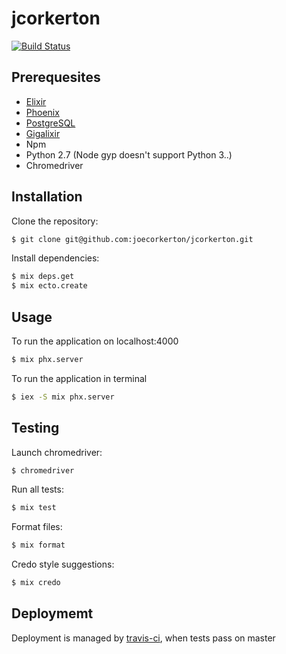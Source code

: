 # jcorkerton

[![Build Status](https://travis-ci.org/joecorkerton/jcorkerton.svg?branch=master)](https://travis-ci.org/joecorkerton/jcorkerton)

## Prerequesites

* [Elixir]
* [Phoenix]
* [PostgreSQL]
* [Gigalixir]
* Npm
* Python 2.7 (Node gyp doesn't support Python 3..)
* Chromedriver

## Installation

Clone the repository:

```sh
$ git clone git@github.com:joecorkerton/jcorkerton.git
```

Install dependencies:

```sh
$ mix deps.get
$ mix ecto.create
```

## Usage

To run the application on localhost:4000

```sh
$ mix phx.server
```

To run the application in terminal

```sh
$ iex -S mix phx.server
```

## Testing

Launch chromedriver:

```sh
$ chromedriver
```

Run all tests:

```sh
$ mix test
```

Format files:
```sh
$ mix format
```

Credo style suggestions:
```sh
$ mix credo
```

## Deploymemt

Deployment is managed by [travis-ci], when tests pass on master

[elixir]: https://elixir-lang.org/install.html
[phoenix]: https://hexdocs.pm/phoenix/installation.html#content
[postgresql]: http://www.postgresql.org
[gigalixir]: http://gigalixir.readthedocs.io/en/latest/main.html
[travis-ci]: https://travis-ci.org/
